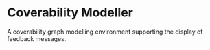 # Coverability Modeller 
A coverability graph modelling environment supporting the display of feedback messages.
